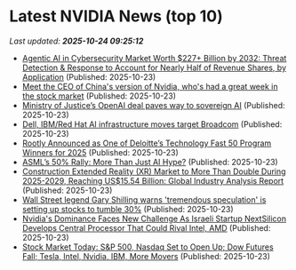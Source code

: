 # Latest NVIDIA News (top 10)
_Last updated: **2025-10-24 09:25:12**_

- [Agentic AI in Cybersecurity Market Worth $227+ Billion by 2032: Threat Detection & Response to Account for Nearly Half of Revenue Shares, by Application](https://www.globenewswire.com/news-release/2025/10/23/3171798/28124/en/Agentic-AI-in-Cybersecurity-Market-Worth-227-Billion-by-2032-Threat-Detection-Response-to-Account-for-Nearly-Half-of-Revenue-Shares-by-Application.html) (Published: 2025-10-23)
- [Meet the CEO of China's version of Nvidia, who's had a great week in the stock market](https://www.businessinsider.com/chen-tianshi-net-worth-cambricon-technologies-stock-price-trade-war-2025-10) (Published: 2025-10-23)
- [Ministry of Justice’s OpenAI deal paves way to sovereign AI](https://www.computerweekly.com/news/366633421/Ministry-of-Justices-OpenAI-deal-paves-way-to-sovereign-AI) (Published: 2025-10-23)
- [Dell, IBM/Red Hat AI infrastructure moves target Broadcom](https://www.techtarget.com/searchitoperations/news/366633441/Dell-IBM-Red-Hat-AI-infrastructure-moves-target-Broadcom) (Published: 2025-10-23)
- [Rootly Announced as One of Deloitte’s Technology Fast 50 Program Winners for 2025](https://financialpost.com/pmn/business-wire-news-releases-pmn/rootly-announced-as-one-of-deloittes-technology-fast-50-program-winners-for-2025) (Published: 2025-10-23)
- [ASML’s 50% Rally: More Than Just AI Hype?](https://www.forbes.com/sites/greatspeculations/2025/10/23/asmls-50-rally-more-than-just-ai-hype/) (Published: 2025-10-23)
- [Construction Extended Reality (XR) Market to More Than Double During 2025-2029, Reaching US$15.54 Billion: Global Industry Analysis Report](https://www.globenewswire.com/news-release/2025/10/23/3171775/28124/en/Construction-Extended-Reality-XR-Market-to-More-Than-Double-During-2025-2029-Reaching-US-15-54-Billion-Global-Industry-Analysis-Report.html) (Published: 2025-10-23)
- [Wall Street legend Gary Shilling warns 'tremendous speculation' is setting up stocks to tumble 30%](https://www.businessinsider.com/gary-shilling-stock-market-outlook-crash-recession-ai-crypto-dollar-2025-10) (Published: 2025-10-23)
- [Nvidia's Dominance Faces New Challenge As Israeli Startup NextSilicon Develops Central Processor That Could Rival Intel, AMD](https://biztoc.com/x/47707492b660bf55) (Published: 2025-10-23)
- [Stock Market Today: S&P 500, Nasdaq Set to Open Up; Dow Futures Fall; Tesla, Intel, Nvidia, IBM, More Movers](https://biztoc.com/x/39cbf09d77ddb4d9) (Published: 2025-10-23)
